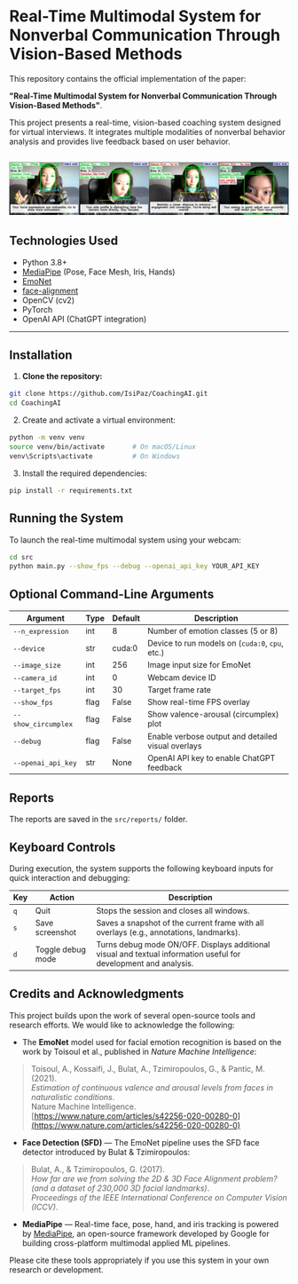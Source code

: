 # Real-Time Multimodal System for Nonverbal Communication Through Vision-Based Methods

This repository contains the official implementation of the paper:

**"Real-Time Multimodal System for Nonverbal Communication Through Vision-Based Methods"**.

This project presents a real-time, vision-based coaching system designed for virtual interviews. It integrates multiple modalities of nonverbal behavior analysis and provides live feedback based on user behavior.

![Texto alternativo](media/example.png)
---

## Technologies Used

- Python 3.8+
- [MediaPipe](https://chuoling.github.io/mediapipe/) (Pose, Face Mesh, Iris, Hands)
- [EmoNet](https://github.com/face-analysis/emonet)
- [face-alignment](https://github.com/1adrianb/face-alignment)
- OpenCV (cv2)
- PyTorch
- OpenAI API (ChatGPT integration)

---
## Installation

1. **Clone the repository:**

```bash
git clone https://github.com/IsiPaz/CoachingAI.git
cd CoachingAI
```

2. Create and activate a virtual environment:
```bash
python -m venv venv
source venv/bin/activate       # On macOS/Linux
venv\Scripts\activate          # On Windows
```

3. Install the required dependencies:
```bash
pip install -r requirements.txt
```

## Running the System

To launch the real-time multimodal system using your webcam:

```bash
cd src
python main.py --show_fps --debug --openai_api_key YOUR_API_KEY
```

## Optional Command-Line Arguments

| Argument             | Type   | Default  | Description                                                              |
|----------------------|--------|----------|--------------------------------------------------------------------------|
| `--n_expression`     | int    | 8        | Number of emotion classes (5 or 8)                                       |
| `--device`           | str    | cuda:0   | Device to run models on (`cuda:0`, `cpu`, etc.)                          |
| `--image_size`       | int    | 256      | Image input size for EmoNet                                              |
| `--camera_id`        | int    | 0        | Webcam device ID                                                         |
| `--target_fps`       | int    | 30       | Target frame rate                                                        |
| `--show_fps`         | flag   | False    | Show real-time FPS overlay                                               |
| `--show_circumplex`  | flag   | False    | Show valence-arousal (circumplex) plot                                   |
| `--debug`            | flag   | False    | Enable verbose output and detailed visual overlays                       |
| `--openai_api_key`   | str    | None     | OpenAI API key to enable ChatGPT feedback                                |

## Reports
The reports are saved in the `src/reports/` folder.

## Keyboard Controls
During execution, the system supports the following keyboard inputs for quick interaction and debugging:

| Key | Action                  | Description                                                                 |
|-----|-------------------------|-----------------------------------------------------------------------------|
| `q` | Quit                    | Stops the session and closes all windows.                                  |
| `s` | Save screenshot         | Saves a snapshot of the current frame with all overlays (e.g., annotations, landmarks). |
| `d` | Toggle debug mode       | Turns debug mode ON/OFF. Displays additional visual and textual information useful for development and analysis. |

## Credits and Acknowledgments

This project builds upon the work of several open-source tools and research efforts. We would like to acknowledge the following:

- The **EmoNet** model used for facial emotion recognition is based on the work by Toisoul et al., published in *Nature Machine Intelligence*:

> Toisoul, A., Kossaifi, J., Bulat, A., Tzimiropoulos, G., & Pantic, M. (2021).  
> *Estimation of continuous valence and arousal levels from faces in naturalistic conditions*.  
> Nature Machine Intelligence.  
> [https://www.nature.com/articles/s42256-020-00280-0](https://www.nature.com/articles/s42256-020-00280-0)

- **Face Detection (SFD)** — The EmoNet pipeline uses the SFD face detector introduced by Bulat & Tzimiropoulos:

> Bulat, A., & Tzimiropoulos, G. (2017).  
> *How far are we from solving the 2D & 3D Face Alignment problem? (and a dataset of 230,000 3D facial landmarks)*.  
> *Proceedings of the IEEE International Conference on Computer Vision (ICCV)*.

- **MediaPipe** — Real-time face, pose, hand, and iris tracking is powered by [MediaPipe](https://github.com/google-ai-edge/mediapipe), an open-source framework developed by Google for building cross-platform multimodal applied ML pipelines.

Please cite these tools appropriately if you use this system in your own research or development.
